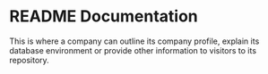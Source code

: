 # README Documentation

This is where a company can outline its company profile, explain its database environment or provide other information to visitors to its repository.